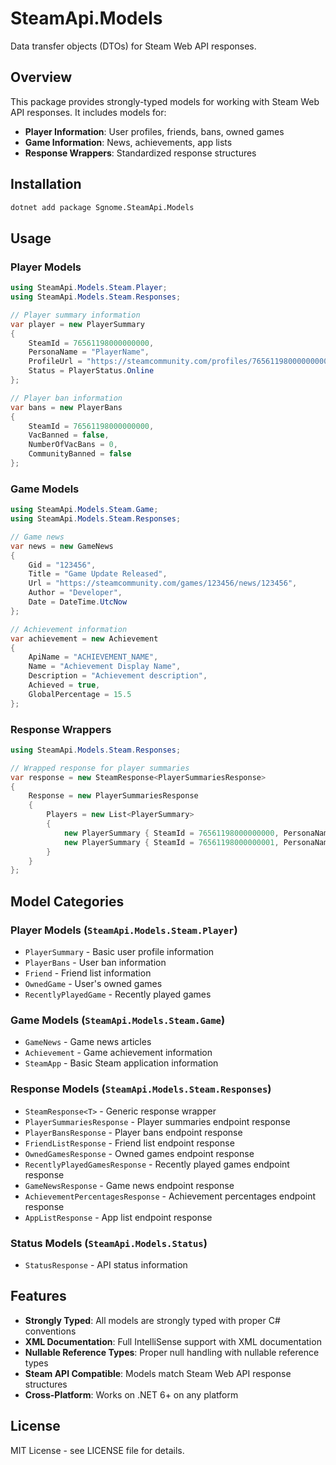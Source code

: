 # SteamApi.Models

Data transfer objects (DTOs) for Steam Web API responses.

## Overview

This package provides strongly-typed models for working with Steam Web API responses. It includes models for:

- **Player Information**: User profiles, friends, bans, owned games
- **Game Information**: News, achievements, app lists
- **Response Wrappers**: Standardized response structures

## Installation

```bash
dotnet add package Sgnome.SteamApi.Models
```

## Usage

### Player Models

```csharp
using SteamApi.Models.Steam.Player;
using SteamApi.Models.Steam.Responses;

// Player summary information
var player = new PlayerSummary
{
    SteamId = 76561198000000000,
    PersonaName = "PlayerName",
    ProfileUrl = "https://steamcommunity.com/profiles/76561198000000000",
    Status = PlayerStatus.Online
};

// Player ban information
var bans = new PlayerBans
{
    SteamId = 76561198000000000,
    VacBanned = false,
    NumberOfVacBans = 0,
    CommunityBanned = false
};
```

### Game Models

```csharp
using SteamApi.Models.Steam.Game;
using SteamApi.Models.Steam.Responses;

// Game news
var news = new GameNews
{
    Gid = "123456",
    Title = "Game Update Released",
    Url = "https://steamcommunity.com/games/123456/news/123456",
    Author = "Developer",
    Date = DateTime.UtcNow
};

// Achievement information
var achievement = new Achievement
{
    ApiName = "ACHIEVEMENT_NAME",
    Name = "Achievement Display Name",
    Description = "Achievement description",
    Achieved = true,
    GlobalPercentage = 15.5
};
```

### Response Wrappers

```csharp
using SteamApi.Models.Steam.Responses;

// Wrapped response for player summaries
var response = new SteamResponse<PlayerSummariesResponse>
{
    Response = new PlayerSummariesResponse
    {
        Players = new List<PlayerSummary>
        {
            new PlayerSummary { SteamId = 76561198000000000, PersonaName = "Player1" },
            new PlayerSummary { SteamId = 76561198000000001, PersonaName = "Player2" }
        }
    }
};
```

## Model Categories

### Player Models (`SteamApi.Models.Steam.Player`)
- `PlayerSummary` - Basic user profile information
- `PlayerBans` - User ban information
- `Friend` - Friend list information
- `OwnedGame` - User's owned games
- `RecentlyPlayedGame` - Recently played games

### Game Models (`SteamApi.Models.Steam.Game`)
- `GameNews` - Game news articles
- `Achievement` - Game achievement information
- `SteamApp` - Basic Steam application information

### Response Models (`SteamApi.Models.Steam.Responses`)
- `SteamResponse<T>` - Generic response wrapper
- `PlayerSummariesResponse` - Player summaries endpoint response
- `PlayerBansResponse` - Player bans endpoint response
- `FriendListResponse` - Friend list endpoint response
- `OwnedGamesResponse` - Owned games endpoint response
- `RecentlyPlayedGamesResponse` - Recently played games endpoint response
- `GameNewsResponse` - Game news endpoint response
- `AchievementPercentagesResponse` - Achievement percentages endpoint response
- `AppListResponse` - App list endpoint response

### Status Models (`SteamApi.Models.Status`)
- `StatusResponse` - API status information

## Features

- **Strongly Typed**: All models are strongly typed with proper C# conventions
- **XML Documentation**: Full IntelliSense support with XML documentation
- **Nullable Reference Types**: Proper null handling with nullable reference types
- **Steam API Compatible**: Models match Steam Web API response structures
- **Cross-Platform**: Works on .NET 6+ on any platform

## License

MIT License - see LICENSE file for details. 